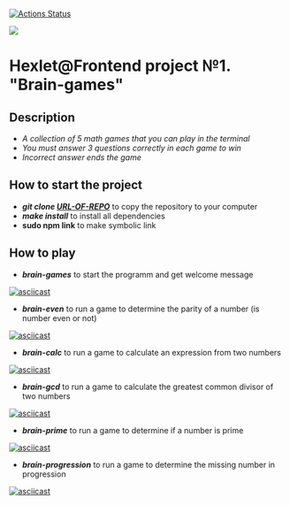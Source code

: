 [![Actions Status](https://github.com/Git-EDO/frontend-project-44/workflows/hexlet-check/badge.svg)](https://github.com/Git-EDO/frontend-project-44/actions)

<a href="https://codeclimate.com/github/Git-EDO/frontend-project-44/maintainability"><img src="https://api.codeclimate.com/v1/badges/7ffae1960859769ac23e/maintainability" /></a>

# Hexlet@Frontend project №1. "Brain-games"

## Description

- *A collection of 5 math games that you can play in the terminal*
- *You must answer 3 questions correctly in each game to win*
- *Incorrect answer ends the game*

## How to start the project

- _**git clone [URL-OF-REPO](https://github.com/Git-EDO/frontend-project-44.git)**_ to copy the repository to your computer
- _**make install**_ to install all dependencies
- **sudo npm link** to make symbolic link

## How to play

- _**brain-games**_ to start the programm and get welcome message 

[![asciicast](https://asciinema.org/a/MfZhvcxOkDVPTtgnB4IKwCpwE.svg)](https://asciinema.org/a/MfZhvcxOkDVPTtgnB4IKwCpwE)

- _**brain-even**_ to run a game to determine the parity of a number (is number even or not) 

[![asciicast](https://asciinema.org/a/H7EyVdpDUtgTdE6p35vFmdKNf.svg)](https://asciinema.org/a/H7EyVdpDUtgTdE6p35vFmdKNf)

- _**brain-calc**_ to run a game to calculate an expression from two numbers 

[![asciicast](https://asciinema.org/a/tzSzVhW00m6wEF5ggofIICZZH.svg)](https://asciinema.org/a/tzSzVhW00m6wEF5ggofIICZZH)

- _**brain-gcd**_ to run a game to calculate the greatest common divisor of two numbers 

[![asciicast](https://asciinema.org/a/L9Xq15oy8bXTdDqwHP834QOPb.svg)](https://asciinema.org/a/L9Xq15oy8bXTdDqwHP834QOPb)

- _**brain-prime**_ to run a game to determine if a number is prime 

[![asciicast](https://asciinema.org/a/fxobNPwW1sElL9gdJrHKImJip.svg)](https://asciinema.org/a/fxobNPwW1sElL9gdJrHKImJip)

- _**brain-progression**_ to run a game to determine the missing number in progression

[![asciicast](https://asciinema.org/a/Ho1oIOzJ3GQzAfeFNnN386EqN.svg)](https://asciinema.org/a/Ho1oIOzJ3GQzAfeFNnN386EqN)
